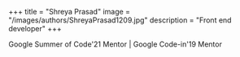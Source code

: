+++
title = "Shreya Prasad"
image = "/images/authors/ShreyaPrasad1209.jpg"
description = "Front end developer"
+++

Google Summer of Code'21 Mentor | Google Code-in'19 Mentor
